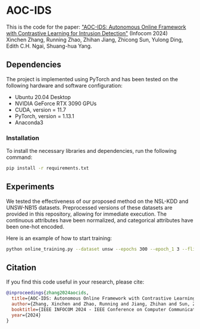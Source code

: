 # AOC-IDS
This is the code for the paper: ["AOC-IDS: Autonomous Online Framework with Contrastive Learning for Intrusion Detection"](link-to-my-paper) (Infocom 2024)  
Xinchen Zhang, Running Zhao, Zhihan Jiang, Zhicong Sun, Yulong Ding, Edith C.H. Ngai, Shuang-hua Yang.

## Dependencies
The project is implemented using PyTorch and has been tested on the following hardware and software configuration:

- Ubuntu 20.04 Desktop
- NVIDIA GeForce RTX 3090 GPUs
- CUDA, version = 11.7
- PyTorch, version = 1.13.1
- Anaconda3

### Installation
To install the necessary libraries and dependencies, run the following command:
```bash
pip install -r requirements.txt
```

## Experiments
We tested the effectiveness of our proposed method on the NSL-KDD and UNSW-NB15 datasets. Preprocessed versions of these datasets are provided in this repository, allowing for immediate execution. The continuous attributes have been normalized, and categorical attributes have been one-hot encoded.

Here is an example of how to start training:
```bash
python online_training.py --dataset unsw --epochs 300 --epoch_1 3 --flip_percent 0.05 --sample_interval 2784
```

## Citation
If you find this code useful in your research, please cite:
```bibtex
@inproceedings{zhang2024aocids,
  title={AOC-IDS: Autonomous Online Framework with Contrastive Learning for Intrusion Detection},
  author={Zhang, Xinchen and Zhao, Running and Jiang, Zhihan and Sun, Zhicong and Ding, Yulong and Ngai, Edith C.H. and Yang, Shuang-hua},
  booktitle={IEEE INFOCOM 2024 - IEEE Conference on Computer Communications},
  year={2024}
}
```


